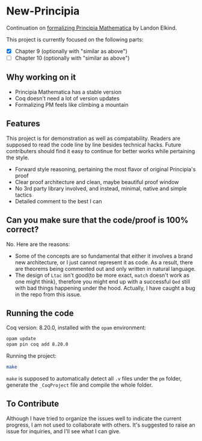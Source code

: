# New-Principia
Continuation on [formalizing Principia Mathematica](https://github.com/LogicalAtomist/principia) by Landon Elkind.

This project is currently focused on the following parts:
- [x] Chapter 9 (optionally with "similar as above")
- [ ] Chapter 10 (optionally with "similar as above")

## Why working on it
- Principia Mathematica has a stable version
- Coq doesn't need a lot of version updates
- Formalizing PM feels like climbing a mountain

## Features
This project is for demonstration as well as compatability. Readers are supposed to read the code line by line besides technical hacks. Future contributers should find it easy to continue for better works while pertaining the style. 
- Forward style reasoning, pertaining the most flavor of original Principia's proof
- Clear proof architecture and clean, maybe beautiful proof window
- No 3rd party library involved, and instead, minimal, native and simple tactics
- Detailed comment to the best I can

## Can you make sure that the code/proof is 100% correct?
No. Here are the reasons:
- Some of the concepts are so fundamental that either it involves a brand new architecture, or I just cannot represent it as code. As a result, there are theorems being commented out and only written in natural language.
- The design of `Ltac` isn't good(to be more exact, `match` doesn't work as one might think), therefore you might end up with a successful `Qed` still with bad things happening under the hood. Actually, I have caught a bug in the repo from this issue.

## Running the code
Coq version: 8.20.0, installed with the `opam` environment:

```bash
opam update
opam pin coq add 8.20.0
```
Running the project:

```bash
make
```

`make` is supposed to automatically detect all `.v` files under the `pm` folder, generate the `_CoqProject` file and compile the whole folder.

## To Contribute
Although I have tried to organize the issues well to indicate the current progress, I am not used to collaborate with others. It's suggested to raise an issue for inquiries, and I'll see what I can give.
